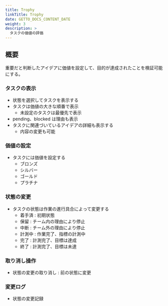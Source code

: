 ```yaml
---
title: Trophy
linkTitle: Trophy
date: GETTO_DOCS_CONTENT_DATE
weight: 3
description: >
  タスクの価値の評価
---
```


## 概要

重要だと判断したアイデアに価値を設定して、目的が達成されたことを検証可能にする。


### タスクの表示

- 状態を選択してタスクを表示する
- タスクは価値の大きな順番で表示
  - 未設定のタスクは最優先で表示
- pending、blocked は理由も表示
- タスクに関連づいているアイデアの詳細も表示する
  - 内容の変更も可能


### 価値の設定

- タスクには価値を設定する
  - ブロンズ
  - シルバー
  - ゴールド
  - プラチナ


### 状態の変更

- タスクの状態は作業の進行具合によって変更する
  - 着手済 : 初期状態
  - 保留 : チーム内の理由により停止
  - 中断 : チーム外の理由により停止
  - 計測中 : 作業完了、指標の計測中
  - 完了 : 計測完了、目標は達成
  - 終了 : 計測完了、目標は未達


### 取り消し操作

- 状態の変更の取り消し : 前の状態に変更


### 変更ログ

- 状態の変更記録

